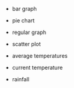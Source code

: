 
* bar graph
* pie chart
* regular graph
* scatter plot

* average temperatures
* current temperature
* rainfall
